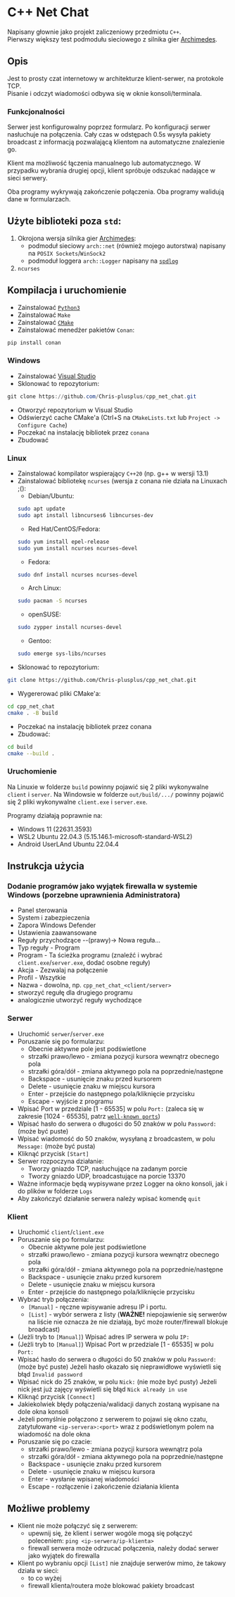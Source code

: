 # C++ Net Chat

Napisany głownie jako projekt zaliczeniowy przedmiotu `C++`. <br>
Pierwszy większy test podmodułu sieciowego z silnika gier [Archimedes](https://github.com/AGH-Code-Industry/archimedes).

## Opis

Jest to prosty czat internetowy w architekturze klient-serwer, na protokole TCP. <br>
Pisanie i odczyt wiadomości odbywa się w oknie konsoli/terminala.

### Funkcjonalności

Serwer jest konfigurowalny poprzez formularz. Po konfiguracji serwer nasłuchuje na połączenia. Cały czas w odstępach 0.5s wysyła pakiety broadcast z informacją pozwalającą klientom na automatyczne znalezienie go.

Klient ma możliwość łączenia manualnego lub automatycznego. W przypadku wybrania drugiej opcji, klient spróbuje odszukać nadające w sieci serwery.

Oba programy wykrywają zakończenie połączenia.
Oba programy walidują dane w formularzach.

## Użyte biblioteki poza `std`:

1. Okrojona wersja silnika gier [Archimedes](https://github.com/AGH-Code-Industry/archimedes):
	- podmoduł sieciowy `arch::net` (również mojego autorstwa) napisany na `POSIX Sockets`/`WinSock2`
	- podmoduł loggera `arch::Logger` napisany na [`spdlog`](https://github.com/gabime/spdlog)
1. `ncurses`

## Kompilacja i uruchomienie

- Zainstalować [`Python3`](https://www.python.org/downloads/)
- Zainstalować `Make`
- Zainstalować [`CMake`](https://cmake.org/download/)
- Zainstalować menedżer pakietów `Conan`:
```bash
pip install conan
```

### Windows

- Zainstalować [Visual Studio](https://visualstudio.microsoft.com/pl/)
- Sklonować to repozytorium:
```powershell
git clone https://github.com/Chris-plusplus/cpp_net_chat.git
```
- Otworzyć repozytorium w Visual Studio
- Odświerzyć cache CMake'a (Ctrl+S na `CMakeLists.txt` lub `Project -> Configure Cache`)
- Poczekać na instalację bibliotek przez `conana`
- Zbudować

### Linux

- Zainstalować kompilator wspierający `C++20` (np. g++ w wersji 13.1)
- Zainstalować bibliotekę `ncurses` (wersja z conana nie działa na Linuxach ;():
	- Debian/Ubuntu:
	```bash
	sudo apt update
	sudo apt install libncurses6 libncurses-dev
	```
	- Red Hat/CentOS/Fedora:
	```bash
	sudo yum install epel-release
	sudo yum install ncurses ncurses-devel
	```
	- Fedora:
	```bash
	sudo dnf install ncurses ncurses-devel
	```
	- Arch Linux:
	```bash
	sudo pacman -S ncurses
	```
	- openSUSE:
	```bash
	sudo zypper install ncurses-devel
	```
	- Gentoo:
	```bash
	sudo emerge sys-libs/ncurses
	```
- Sklonować to repozytorium:
```bash
git clone https://github.com/Chris-plusplus/cpp_net_chat.git
```
- Wygererować pliki CMake'a:
```bash
cd cpp_net_chat
cmake . -B build
```
- Poczekać na instalację bibliotek przez conana
- Zbudować:
```bash
cd build
cmake --build .
```

### Uruchomienie

Na Linuxie w folderze `build` powinny pojawić się 2 pliki wykonywalne `client` i `server`.
Na Windowsie w folderze `out/build/.../` powinny pojawić się 2 pliki wykonywalne `client.exe` i `server.exe`.

Programy działają poprawnie na:
- Windows 11 (22631.3593)
- WSL2 Ubuntu 22.04.3 (5.15.146.1-microsoft-standard-WSL2)
- Android UserLAnd Ubuntu 22.04.4

## Instrukcja użycia

### Dodanie programów jako wyjątek firewalla w systemie Windows (porzebne uprawnienia Administratora)

- Panel sterowania
- System i zabezpieczenia
- Zapora Windows Defender
- Ustawienia zaawansowane
- Reguły przychodzące --(prawy)-> Nowa reguła...
- Typ reguły - Program
- Program - Ta ścieżka programu (znaleźć i wybrać `client.exe`/`server.exe`, dodać osobne reguły)
- Akcja - Zezwalaj na połączenie
- Profil - Wszytkie
- Nazwa - dowolna, np. `cpp_net_chat_<client/server>`
- stworzyć regułę dla drugiego programu
- analogicznie utworzyć reguły wychodzące

### Serwer

- Uruchomić `serwer`/`server.exe`
- Poruszanie się po formularzu:
	- Obecnie aktywne pole jest podświetlone
	- strzałki prawo/lewo - zmiana pozycji kursora wewnątrz obecnego pola
	- strzałki góra/dół - zmiana aktywnego pola na poprzednie/następne
	- Backspace - usunięcie znaku przed kursorem
	- Delete - usunięcie znaku w miejscu kursora
	- Enter - przejście do następnego pola/kliknięcie przycisku
	- Escape - wyjście z programu
- Wpisać Port w przedziale [1 - 65535] w polu `Port:` (zaleca się w zakresie [1024 - 65535], patrz [`well-known ports`](https://en.wikipedia.org/wiki/List_of_TCP_and_UDP_port_numbers#Well-known_ports))
- Wpisać hasło do serwera o długości do 50 znaków w polu `Password:` (może być puste)
- Wpisać wiadomość do 50 znaków, wysyłaną z broadcastem, w polu `Message:` (może być pusta)
- Kliknąć przycisk `[Start]`
- Serwer rozpoczyna działanie:
	- Tworzy gniazdo TCP, nasłuchujące na zadanym porcie
	- Tworzy gniazdo UDP, broadcastujące na porcie 13370
- Ważne informacje będą wypisywane przez Logger na okno konsoli, jak i do plików w folderze `Logs`
- Aby zakończyć działanie serwera należy wpisać komendę `quit`

### Klient

- Uruchomić `client`/`client.exe`
- Poruszanie się po formularzu:
	- Obecnie aktywne pole jest podświetlone
	- strzałki prawo/lewo - zmiana pozycji kursora wewnątrz obecnego pola
	- strzałki góra/dół - zmiana aktywnego pola na poprzednie/następne
	- Backspace - usunięcie znaku przed kursorem
	- Delete - usunięcie znaku w miejscu kursora
	- Enter - przejście do następnego pola/kliknięcie przycisku
- Wybrać tryb połączenia:
	- `[Manual]` - ręczne wpisywanie adresu IP i portu.
	- `[List]` - wybór serwera z listy
	(**WAŻNE!** niepojawienie się serwerów na liście nie oznacza że nie działają, być może router/firewall blokuje broadcast)
- (Jeżli tryb to `[Manual]`) Wpisać adres IP serwera w polu `IP:`
- (Jeżli tryb to `[Manual]`) Wpisać Port w przedziale [1 - 65535] w polu `Port:`
- Wpisać hasło do serwera o długości do 50 znaków w polu `Password:` (może być puste)
	Jeżeli hasło okazało się nieprawidłowe wyświetli się błąd `Invalid password`
- Wpisać nick do 25 znaków, w polu `Nick:` (nie może być pusty)
	Jeżeli nick jest już zajęcy wyświetli się błąd `Nick already in use`
- Kliknąć przycisk `[Connect]`
- Jakiekolwiek błędy połączenia/walidacji danych zostaną wypisane na dole okna konsoli
- Jeżeli pomyślnie połączono z serwerem to pojawi się okno czatu, zatytułowane `<ip-servera>:<port>` wraz z podświetlonym polem na wiadomość na dole okna
- Poruszanie się po czacie:
	- strzałki prawo/lewo - zmiana pozycji kursora wewnątrz pola
	- strzałki góra/dół - zmiana aktywnego pola na poprzednie/następne
	- Backspace - usunięcie znaku przed kursorem
	- Delete - usunięcie znaku w miejscu kursora
	- Enter - wysłanie wpisanej wiadomości
	- Escape - rozłączenie i zakończenie działania klienta

## Możliwe problemy

- Klient nie może połączyć się z serwerem:
	- upewnij się, że klient i serwer wogóle mogą się połączyć poleceniem:
		`ping <ip-serwera/ip-klienta>`
	- firewall serwera może odrzucać połączenia, należy dodać serwer jako wyjątek do firewalla
- Klient po wybraniu opcji `[List]` nie znajduje serwerów mimo, że takowy działa w sieci:
	- to co wyżej
	- firewall klienta/routera może blokować pakiety broadcast
